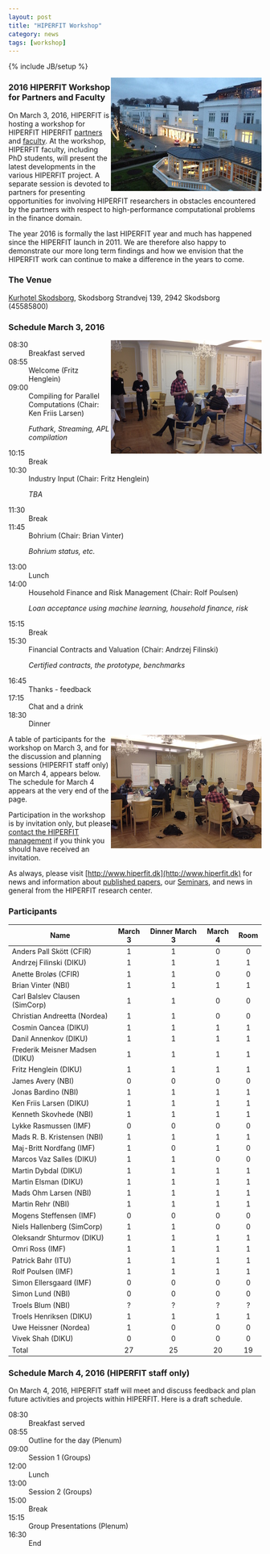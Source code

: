 ```yaml
---
layout: post
title: "HIPERFIT Workshop"
category: news
tags: [workshop]
---
```

{% include JB/setup %}

<img alt="Workshop picture" align="right" src="/images/workshop2014.jpg">

### 2016 HIPERFIT Workshop for Partners and Faculty

On March 3, 2016, HIPERFIT is hosting a workshop for HIPERFIT
HIPERFIT [partners](/partners.html) and [faculty](/people.html). At the workshop, HIPERFIT faculty, including PhD
students, will present the latest developments in the various HIPERFIT
project. A
separate session is devoted to partners for presenting opportunities for involving HIPERFIT
researchers in obstacles encountered by the partners with respect to
high-performance computational problems in the finance domain.

The year 2016 is formally the last HIPERFIT year and much has happened
since the HIPERFIT launch in 2011. We are therefore also happy to
demonstrate our more long term findings and how we envision that the
HIPERFIT work can continue to make a difference in the years to come.

### The Venue

[Kurhotel Skodsborg](http://www.skodsborg.dk/), Skodsborg Strandvej 139, 2942 Skodsborg (45585800)

### Schedule March 3, 2016

<img alt="Workshop picture" align="right" src="/images/workshop2014a.jpg">

<dl class='event'>
<dt>08:30</dt><dd>Breakfast served</dd>
<dt>08:55</dt><dd>Welcome (Fritz Henglein)</dd>
<dt>09:00</dt><dd>Compiling for Parallel Computations (Chair: Ken Friis Larsen)
 <p><i>Futhark, Streaming, APL compilation</i></p>
<!--
 <ul>
 <li><i><a href=""></a></i> ()</li>
 <li><i><a href=""></a></i> ()</li>
 <li><i><a href=""></a></i> ()</li>
 </ul>
-->
</dd>
<dt>10:15</dt><dd>Break</dd>
<dt>10:30</dt><dd>Industry Input (Chair: Fritz Henglein)
<p><em>TBA</em></p> 

<!--
 <ul>
 <li><i><a href=""></a></i> ()</li>
 <li><i><a href=""></a></i> ()</li>
 <li><i><a href=""></a></i> ()</li>
 </ul>
-->
</dd>
<dt>11:30</dt><dd>Break</dd>
<dt>11:45</dt><dd>Bohrium (Chair: Brian Vinter)
<p><em>Bohrium status, etc.</em></p> 
<!--
 <ul>
 <li><i><a href="/pdf/HIPERFIT_Dec2014_Skovhede.pdf">Bohrium - Bridging High Performance and High Productivity</a></i> (Kenneth Skovhede, NBI)</li> 
 <li><i><a href="http://prezi.com/exlqyny_poct/?utm_campaign=share&utm_medium=copy&rc=ex0share">Effective Interoperability</a></i> (Simon Lund, NBI)</li>
 <li><i><a href="/pdf/HIPERFIT_Dec2014_Shah.pdf">Transactional Partitioning: A New Abstraction for Main-memory Databases</a></i> (Vivek Shah, DIKU)</li>
 </ul>
-->
</dd>
<dt>13:00</dt><dd>Lunch</dd>
<dt>14:00</dt><dd>Household Finance and Risk Management (Chair: Rolf Poulsen) 
<p><em>Loan acceptance using machine learning, household finance, risk</em></p> 
<!--
 <ul>
 <li><i><a href="/pdf/HIPERFIT_Dec2014_Nordfang.pdf">Household Finance Problems approached by Numerical Methods</a></i> (Mai-Britt Nordfang, IMF)</li>
 <li><i><a href="/pdf/HIPERFIT_Dec2014_Poulsen.pdf">Rethinking Exchange Rate Risk Management</a></i> (Rolf Poulsen, IMF)</li>
 <li><i>Calibration of the Local Volatility Function</i> (Lykke Rasmussen, IMF) <b><i>CANCELLED</i></b></li>
 </ul>
-->
</dd>
<dt>15:15</dt><dd>Break</dd>
<dt>15:30</dt><dd>Financial Contracts and Valuation (Chair: Andrzej Filinski)
<p><em>Certified contracts, the prototype, benchmarks</em></p> 
<!--
 <ul>
 <li><i><a href="/pdf/HIPERFIT_Dec2014_Elsman.pdf">A Prototype Framework for Parallel Valuation and Risk Calculation</a></i> (Martin Elsman, DIKU)</li>
 <li><i><a href="/pdf/HIPERFIT_Dec2014_Bahr.pdf">Certified Management of Financial Contracts</a></i> (Patrick Bahr, DIKU)</li>
 <li><i>Financial Benchmarks for GPGPU Compilation</i> (Cosmin Oancea, DIKU)</li>
 </ul>
-->
</dd>
<dt>16:45</dt><dd>Thanks - feedback</dd>
<dt>17:15</dt><dd>Chat and a drink</dd>
<dt>18:30</dt><dd>Dinner</dd>
</dl>

<img alt="Workshop picture" align="right" src="/images/workshop2014b.jpg">

A table of participants for the workshop on March 3, and for the
discussion and planning sessions (HIPERFIT staff only) on March 4,
appears below. The schedule for March 4 appears at the very end of
the page.

Participation in the workshop is by invitation only, but please
[contact the HIPERFIT management](/contact.html) if you think you
should have received an invitation.

As always, please visit
[http://www.hiperfit.dk](http://www.hiperfit.dk) for news and
information about [published papers](/publications.html), our [Seminars](/seminars.html), and news in general from the HIPERFIT
research center.

### Participants

| Name | March 3 | Dinner March 3 | March 4 | Room |
| ---- |:-------:|:--------------:|:-------:|:----:|
Anders Pall Skött (CFIR) |           1 | 1 | 0 | 0 |
Andrzej Filinski (DIKU) |            1 | 1 | 1 | 1 |
Anette Broløs (CFIR) |               1 | 1 | 0 | 0 |
Brian Vinter (NBI) |                 1 | 1 | 1 | 1 |
Carl Balslev Clausen (SimCorp) |     1 | 1 | 0 | 0 |
Christian Andreetta (Nordea) |       1 | 1 | 0 | 0 |
Cosmin Oancea (DIKU) |               1 | 1 | 1 | 1 |
Danil Annenkov (DIKU) |              1 | 1 | 1 | 1 |
Frederik Meisner Madsen (DIKU) |     1 | 1 | 1 | 1 |
Fritz Henglein (DIKU) |              1 | 1 | 1 | 1 |
James Avery (NBI) |                  0 | 0 | 0 | 0 |
Jonas Bardino (NBI) |                1 | 1 | 1 | 1 |
Ken Friis Larsen (DIKU) |            1 | 1 | 1 | 1 |
Kenneth Skovhede (NBI) |             1 | 1 | 1 | 1 |
Lykke Rasmussen (IMF) |              0 | 0 | 0 | 0 |
Mads R. B. Kristensen (NBI) |        1 | 1 | 1 | 1 |
Maj-Britt Nordfang (IMF) |           1 | 0 | 1 | 0 |
Marcos Vaz Salles (DIKU) |           1 | 1 | 0 | 0 |
Martin Dybdal (DIKU) |               1 | 1 | 1 | 1 |
Martin Elsman (DIKU) |               1 | 1 | 1 | 1 |
Mads Ohm Larsen (NBI) |              1 | 1 | 1 | 1 |
Martin Rehr (NBI) |                  1 | 1 | 1 | 1 |
Mogens Steffensen (IMF) |            0 | 0 | 0 | 0 |
Niels Hallenberg (SimCorp) |         1 | 1 | 0 | 0 |
Oleksandr Shturmov (DIKU) |          1 | 1 | 1 | 1 |
Omri Ross (IMF) |                    1 | 1 | 1 | 1 |
Patrick Bahr (ITU) |                 1 | 1 | 1 | 1 |
Rolf Poulsen (IMF) |                 1 | 1 | 1 | 1 |
Simon Ellersgaard (IMF) |            0 | 0 | 0 | 0 |
Simon Lund (NBI) |                   0 | 0 | 0 | 0 |
Troels Blum (NBI) |                  ? | ? | ? | ? |
Troels Henriksen (DIKU) |            1 | 1 | 1 | 1 |
Uwe Heissner (Nordea) |              1 | 0 | 0 | 0 |
Vivek Shah (DIKU) |                  0 | 0 | 0 | 0 |
Total |                             27 |25 |20 |19 |

### Schedule March 4, 2016 (HIPERFIT staff only) 

On March 4, 2016, HIPERFIT staff will meet and discuss feedback
and plan future activities and projects within HIPERFIT. Here is a
draft schedule.

<dl class='event'>
<dt>08:30</dt><dd>Breakfast served</dd>
<dt>08:55</dt><dd>Outline for the day (Plenum)</dd>
<dt>09:00</dt><dd>Session 1 (Groups)</dd>
<dt>12:00</dt><dd>Lunch</dd>
<dt>13:00</dt><dd>Session 2 (Groups)</dd>
<dt>15:00</dt><dd>Break</dd>
<dt>15:15</dt><dd>Group Presentations (Plenum)</dd>
<dt>16:30</dt><dd>End</dd>
</dl>
